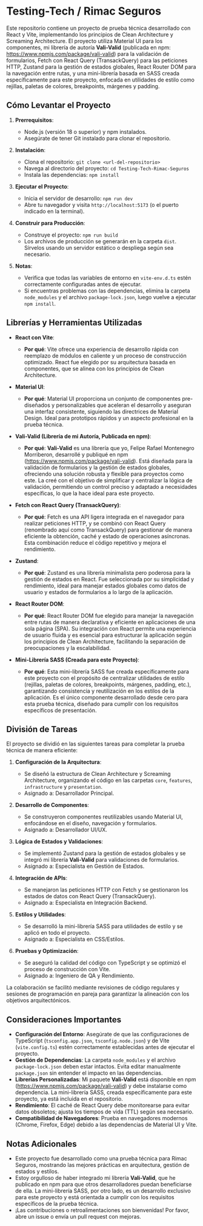 # Testing-Tech / Rimac Seguros

Este repositorio contiene un proyecto de prueba técnica desarrollado con React y Vite, implementando los principios de Clean Architecture y Screaming Architecture. El proyecto utiliza Material UI para los componentes, mi librería de autoría **Vali-Valid** (publicada en npm: https://www.npmjs.com/package/vali-valid) para la validación de formularios, Fetch con React Query (TransackQuery) para las peticiones HTTP, Zustand para la gestión de estados globales, React Router DOM para la navegación entre rutas, y una mini-librería basada en SASS creada específicamente para este proyecto, enfocada en utilidades de estilo como rejillas, paletas de colores, breakpoints, márgenes y padding.

## Cómo Levantar el Proyecto

1. **Prerrequisitos**:
   - Node.js (versión 18 o superior) y npm instalados.
   - Asegúrate de tener Git instalado para clonar el repositorio.

2. **Instalación**:
   - Clona el repositorio: `git clone <url-del-repositorio>`
   - Navega al directorio del proyecto: `cd Testing-Tech-Rimac-Seguros`
   - Instala las dependencias: `npm install`

3. **Ejecutar el Proyecto**:
   - Inicia el servidor de desarrollo: `npm run dev`
   - Abre tu navegador y visita `http://localhost:5173` (o el puerto indicado en la terminal).

4. **Construir para Producción**:
   - Construye el proyecto: `npm run build`
   - Los archivos de producción se generarán en la carpeta `dist`. Sírvelos usando un servidor estático o despliega según sea necesario.

5. **Notas**:
   - Verifica que todas las variables de entorno en `vite-env.d.ts` estén correctamente configuradas antes de ejecutar.
   - Si encuentras problemas con las dependencias, elimina la carpeta `node_modules` y el archivo `package-lock.json`, luego vuelve a ejecutar `npm install`.

## Librerías y Herramientas Utilizadas

- **React con Vite**:
  - **Por qué**: Vite ofrece una experiencia de desarrollo rápida con reemplazo de módulos en caliente y un proceso de construcción optimizado. React fue elegido por su arquitectura basada en componentes, que se alinea con los principios de Clean Architecture.

- **Material UI**:
  - **Por qué**: Material UI proporciona un conjunto de componentes pre-diseñados y personalizables que aceleran el desarrollo y aseguran una interfaz consistente, siguiendo las directrices de Material Design. Ideal para prototipos rápidos y un aspecto profesional en la prueba técnica.

- **Vali-Valid (Librería de mi Autoría, Publicada en npm)**:
  - **Por qué**: **Vali-Valid** es una librería que yo, Felipe Rafael Montenegro Morriberon, desarrollé y publiqué en npm (https://www.npmjs.com/package/vali-valid). Está diseñada para la validación de formularios y la gestión de estados globales, ofreciendo una solución robusta y flexible para proyectos como este. La creé con el objetivo de simplificar y centralizar la lógica de validación, permitiendo un control preciso y adaptado a necesidades específicas, lo que la hace ideal para este proyecto.

- **Fetch con React Query (TransackQuery)**:
  - **Por qué**: Fetch es una API ligera integrada en el navegador para realizar peticiones HTTP, y se combinó con React Query (renombrado aquí como TransackQuery) para gestionar de manera eficiente la obtención, caché y estado de operaciones asíncronas. Esta combinación reduce el código repetitivo y mejora el rendimiento.

- **Zustand**:
  - **Por qué**: Zustand es una librería minimalista pero poderosa para la gestión de estados en React. Fue seleccionada por su simplicidad y rendimiento, ideal para manejar estados globales como datos de usuario y estados de formularios a lo largo de la aplicación.

- **React Router DOM**:
  - **Por qué**: React Router DOM fue elegido para manejar la navegación entre rutas de manera declarativa y eficiente en aplicaciones de una sola página (SPA). Su integración con React permite una experiencia de usuario fluida y es esencial para estructurar la aplicación según los principios de Clean Architecture, facilitando la separación de preocupaciones y la escalabilidad.

- **Mini-Librería SASS (Creada para este Proyecto)**:
  - **Por qué**: Esta mini-librería SASS fue creada específicamente para este proyecto con el propósito de centralizar utilidades de estilo (rejillas, paletas de colores, breakpoints, márgenes, padding, etc.), garantizando consistencia y reutilización en los estilos de la aplicación. Es el único componente desarrollado desde cero para esta prueba técnica, diseñado para cumplir con los requisitos específicos de presentación.

## División de Tareas

El proyecto se dividió en las siguientes tareas para completar la prueba técnica de manera eficiente:

1. **Configuración de la Arquitectura**:
   - Se diseñó la estructura de Clean Architecture y Screaming Architecture, organizando el código en las carpetas `core`, `features`, `infrastructure` y `presentation`.
   - Asignado a: Desarrollador Principal.

2. **Desarrollo de Componentes**:
   - Se construyeron componentes reutilizables usando Material UI, enfocándose en el diseño, navegación y formularios.
   - Asignado a: Desarrollador UI/UX.

3. **Lógica de Estados y Validaciones**:
   - Se implementó Zustand para la gestión de estados globales y se integró mi librería **Vali-Valid** para validaciones de formularios.
   - Asignado a: Especialista en Gestión de Estados.

4. **Integración de APIs**:
   - Se manejaron las peticiones HTTP con Fetch y se gestionaron los estados de datos con React Query (TransackQuery).
   - Asignado a: Especialista en Integración Backend.

5. **Estilos y Utilidades**:
   - Se desarrolló la mini-librería SASS para utilidades de estilo y se aplicó en todo el proyecto.
   - Asignado a: Especialista en CSS/Estilos.

6. **Pruebas y Optimización**:
   - Se aseguró la calidad del código con TypeScript y se optimizó el proceso de construcción con Vite.
   - Asignado a: Ingeniero de QA y Rendimiento.

La colaboración se facilitó mediante revisiones de código regulares y sesiones de programación en pareja para garantizar la alineación con los objetivos arquitectónicos.

## Consideraciones Importantes

- **Configuración del Entorno**: Asegúrate de que las configuraciones de TypeScript (`tsconfig.app.json`, `tsconfig.node.json`) y de Vite (`vite.config.ts`) estén correctamente establecidas antes de ejecutar el proyecto.
- **Gestión de Dependencias**: La carpeta `node_modules` y el archivo `package-lock.json` deben estar intactos. Evita editar manualmente `package.json` sin entender el impacto en las dependencias.
- **Librerías Personalizadas**: Mi paquete **Vali-Valid** está disponible en npm (https://www.npmjs.com/package/vali-valid) y debe instalarse como dependencia. La mini-librería SASS, creada específicamente para este proyecto, ya está incluida en el repositorio.
- **Rendimiento**: El caché de React Query debe monitorearse para evitar datos obsoletos; ajusta los tiempos de vida (TTL) según sea necesario.
- **Compatibilidad de Navegadores**: Prueba en navegadores modernos (Chrome, Firefox, Edge) debido a las dependencias de Material UI y Vite.

## Notas Adicionales

- Este proyecto fue desarrollado como una prueba técnica para Rimac Seguros, mostrando las mejores prácticas en arquitectura, gestión de estados y estilos.
- Estoy orgulloso de haber integrado mi librería **Vali-Valid**, que he publicado en npm para que otros desarrolladores puedan beneficiarse de ella. La mini-librería SASS, por otro lado, es un desarrollo exclusivo para este proyecto y está orientada a cumplir con los requisitos específicos de la prueba técnica.
- ¡Las contribuciones o retroalimentaciones son bienvenidas! Por favor, abre un issue o envía un pull request con mejoras.
